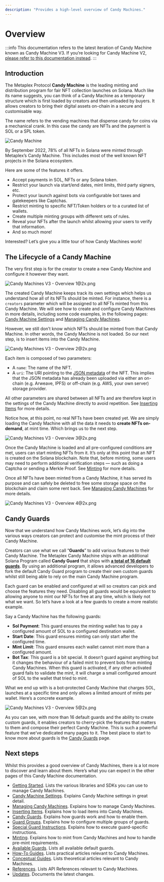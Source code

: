 ```yaml
---
description: "Provides a high-level overview of Candy Machines."
---
```


# Overview

:::info
This documentation refers to the latest iteration of Candy Machine known as Candy Machine V3. If you’re looking for Candy Machine V2, [please refer to this documentation instead](/deprecated/candy-machine-v2/).
:::

## Introduction

The Metaplex Protocol **Candy Machine** is the leading minting and distribution program for fair NFT collection launches on Solana. Much like its name suggests, you can think of a Candy Machine as a temporary structure which is first loaded by creators and then unloaded by buyers. It allows creators to bring their digital assets on-chain in a secure and customisable way.

The name refers to the vending machines that dispense candy for coins via a mechanical crank. In this case the candy are NFTs and the payment is SOL or a SPL token.

![Candy Machine](/assets/candy-machine-v3/CandyMachine.png)

By September 2022, 78% of all NFTs in Solana were minted through Metaplex’s Candy Machine. This includes most of the well known NFT projects in the Solana ecosystem.

Here are some of the features it offers.

- Accept payments in SOL, NFTs or any Solana token.
- Restrict your launch via start/end dates, mint limits, third party signers, etc.
- Protect your launch against bots via configurable bot taxes and gatekeepers like Captchas.
- Restrict minting to specific NFT/Token holders or to a curated list of wallets.
- Create multiple minting groups with different sets of rules.
- Reveal your NFTs after the launch whilst allowing your users to verify that information.
- And so much more!

Interested? Let’s give you a little tour of how Candy Machines work!

## The Lifecycle of a Candy Machine

The very first step is for the creator to create a new Candy Machine and configure it however they want.

![Candy Machines V3 - Overview 1@2x.png](/assets/candy-machine-v3/CandyMachinesV3-Overview1.png#radius)

The created Candy Machine keeps track its own settings which helps us understand how all of its NFTs should be minted. For instance, there is a `creators` parameter which will be assigned to all NFTs minted from this Candy Machine. We will see how to create and configure Candy Machines in more details, including some code examples, in the following pages: [Candy Machine Settings](/programs/candy-machine/candy-machine-settings) and [Managing Candy Machines](/programs/candy-machine/managing-candy-machines).

However, we still don’t know which NFTs should be minted from that Candy Machine. In other words, the Candy Machine is not loaded. So our next step, is to insert items into the Candy Machine.

![Candy Machines V3 - Overview 2@2x.png](/assets/candy-machine-v3/CandyMachinesV3-Overview2.png#radius)

Each item is composed of two parameters:

- A `name`: The name of the NFT.
- A `uri`: The URI pointing to the [JSON metadata](https://docs.metaplex.com/programs/token-metadata/overview#a-json-standard) of the NFT. This implies that the JSON metadata has already been uploaded via either an on-chain (e.g. Arweave, IPFS) or off-chain (e.g. AWS, your own server) storage provider.

All other parameters are shared between all NFTs and are therefore kept in the settings of the Candy Machine directly to avoid repetition. See [Inserting Items](/programs/candy-machine/inserting-items) for more details.

Notice how, at this point, no real NFTs have been created yet. We are simply loading the Candy Machine with all the data it needs to **create NFTs on-demand**, at mint time. Which brings us to the next step.

![Candy Machines V3 - Overview 3@2x.png](/assets/candy-machine-v3/CandyMachinesV3-Overview3.png#radius)

Once the Candy Machine is loaded and all pre-configured conditions are met, users can start minting NFTs from it. It’s only at this point that an NFT is created on the Solana blockchain. Note that, before minting, some users may need to perform additional verification steps — such as doing a Captcha or sending a Merkle Proof. See [Minting](/programs/candy-machine/minting) for more details.

Once all NFTs have been minted from a Candy Machine, it has served its purpose and can safely be deleted to free some storage space on the blockchain and claim some rent back. See [Managing Candy Machines](/programs/candy-machine/managing-candy-machines) for more details.

![Candy Machines V3 - Overview 4@2x.png](/assets/candy-machine-v3/CandyMachinesV3-Overview4.png#radius)

## Candy Guards

Now that we understand how Candy Machines work, let’s dig into the various ways creators can protect and customise the mint process of their Candy Machine.

Creators can use what we call “**Guards**” to add various features to their Candy Machine. The Metaplex Candy Machine ships with an additional Solana Program called **Candy Guard** that ships with [**a total of 16 default guards**](/programs/candy-machine/available-guards). By using an additional program, it allows advanced developers to fork the default Candy Guard program to create their own custom guards whilst still being able to rely on the main Candy Machine program.

Each guard can be enabled and configured at will so creators can pick and choose the features they need. Disabling all guards would be equivalent to allowing anyone to mint our NFTs for free at any time, which is likely not what we want. So let’s have a look at a few guards to create a more realistic example.

Say a Candy Machine has the following guards:

- **Sol Payment**: This guard ensures the minting wallet has to pay a configured amount of SOL to a configured destination wallet.
- **Start Date**: This guard ensures minting can only start after the configured time.
- **Mint Limit**: This guard ensures each wallet cannot mint more than a configured amount.
- **Bot Tax**: This guard is a bit special. It doesn’t guard against anything but it changes the behaviour of a failed mint to prevent bots from minting Candy Machines. When this guard is activated, if any other activated guard fails to validate the mint, it will charge a small configured amount of SOL to the wallet that tried to mint.

What we end up with is a bot-protected Candy Machine that charges SOL, launches at a specific time and only allows a limited amount of mints per wallet. Here’s a concrete example.

![Candy Machines V3 - Overview 5@2x.png](/assets/candy-machine-v3/CandyMachinesV3-Overview5.png#radius)

As you can see, with more than 16 default guards and the ability to create custom guards, it enables creators to cherry-pick the features that matters to them and compose their perfect Candy Machine. This is such a powerful feature that we’ve dedicated many pages to it. The best place to start to know more about guards is the [Candy Guards](/programs/candy-machine/candy-guards) page.

## Next steps

Whilst this provides a good overview of Candy Machines, there is a lot more to discover and learn about them. Here’s what you can expect in the other pages of this Candy Machine documentation.

- [Getting Started](/programs/candy-machine/getting-started). Lists the various libraries and SDKs you can use to manage Candy Machines.
- [Candy Machine Settings](/programs/candy-machine/candy-machine-settings). Explains Candy Machine settings in great detail.
- [Managing Candy Machines](/programs/candy-machine/managing-candy-machines). Explains how to manage Candy Machines.
- [Inserting Items](/programs/candy-machine/inserting-items). Explains how to load items into Candy Machines.
- [Candy Guards](/programs/candy-machine/candy-guards). Explains how guards work and how to enable them.
- [Guard Groups](/programs/candy-machine/guard-groups). Explains how to configure multiple groups of guards.
- [Special Guard Instructions](/programs/candy-machine/special-guard-instructions). Explains how to execute guard-specific instructions.
- [Minting](/programs/candy-machine/minting). Explains how to mint from Candy Machines and how to handle pre-mint requirements.
- [Available Guards](/programs/candy-machine/available-guards). Lists all available default guards.
- [How-To Guides](/programs/candy-machine/how-to-guides). Lists practical articles relevant to Candy Machines.
- [Conceptual Guides](/programs/candy-machine/conceptual-guides). Lists theoretical articles relevant to Candy Machines.
- [References](/programs/candy-machine/references). Lists API References relevant to Candy Machines.
- [Updates](/programs/candy-machine/updates). Documents the latest changes.
